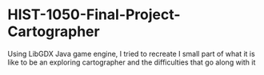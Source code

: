 # HIST-1050-Final-Project-Cartographer
Using LibGDX Java game engine, I tried to recreate I small part of what it is like to be an exploring cartographer and the difficulties that go along with it
